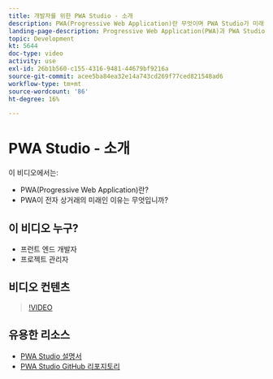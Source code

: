 ```yaml
---
title: 개발자를 위한 PWA Studio - 소개
description: PWA(Progressive Web Application)란 무엇이며 PWA Studio가 미래인 이유는 무엇입니까?
landing-page-description: Progressive Web Application(PWA)과 PWA Studio이 의 미래인 이유에 대해 알아보려면 이 비디오 시리즈를 시청하십시오 [!DNL Commerce] 사이트.
topic: Development
kt: 5644
doc-type: video
activity: use
exl-id: 26b1b560-c155-4316-9481-44679bf9216a
source-git-commit: acee5ba84ea32e14a743cd269f77ced821548ad6
workflow-type: tm+mt
source-wordcount: '86'
ht-degree: 16%

---
```


# PWA Studio - 소개

이 비디오에서는:

- PWA(Progressive Web Application)란?
- PWA이 전자 상거래의 미래인 이유는 무엇입니까?

## 이 비디오 누구?

- 프런트 엔드 개발자
- 프로젝트 관리자

## 비디오 컨텐츠

>[!VIDEO](https://video.tv.adobe.com/v/35715?quality=12&learn=on)

## 유용한 리소스

- [PWA Studio 설명서](https://developer.adobe.com/commerce/pwa-studio/)
- [PWA Studio GitHub 리포지토리](https://github.com/magento/pwa-studio)
